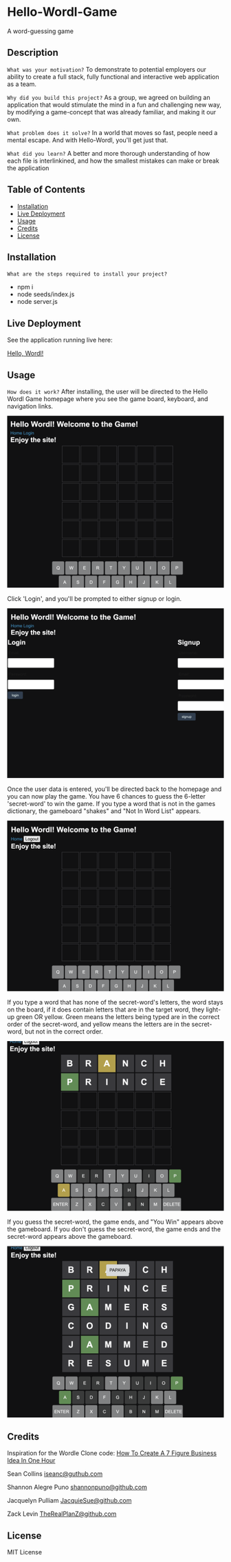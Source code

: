 # Hello-Wordl-Game
A word-guessing game

## Description

`What was your motivation?`  To demonstrate to potential employers our ability to create a full stack, fully functional and interactive web application as a team.  

`Why did you build this project?`  As a group, we agreed on building an application that would stimulate the mind in a fun and challenging new way, by modifying a game-concept that was already familiar, and making it our own.

`What problem does it solve?`  In a world that moves so fast, people need a mental escape.  And with Hello-Wordl, you'll get just that.  


`What did you learn?`  A better and more thorough understanding of how each file is interlinkined, and how the smallest mistakes can make or break the application

## Table of Contents


- [Installation](#installation)
- [Live Deployment](#live-deployment)
- [Usage](#usage)
- [Credits](#credits)
- [License](#license)


## Installation

`What are the steps required to install your project?` 
* npm i
* node seeds/index.js
* node server.js

## Live Deployment

See the application running live here: 

[Hello, Wordl!](https://hello-wordl.herokuapp.com/)

## Usage

`How does it work?`  After installing, the user will be directed to the Hello Wordl Game homepage where you see the game board, keyboard, and navigation links.  

![Homepage](assets/images/Screenshot%202023-01-08%20at%2010.54.14%20AM.png)


Click 'Login', and you'll be prompted to either signup or login.  

![Login](assets/images/Screenshot%202023-01-08%20at%2010.41.44%20AM.png)

Once the user data is entered, you'll be directed back to the homepage and you can now play the game. You have 6 chances to guess the 6-letter 'secret-word' to win the game.  If you type a word that is not in the games dictionary, the gameboard "shakes" and "Not In Word List" appears. 

![Game is ready to play](assets/images/Screenshot%202023-01-08%20at%2010.43.02%20AM.png)

If you type a word that has none of the secret-word's letters, the word stays on the board, if it does contain letters that are in the target word, they light-up green OR yellow. Green means the letters being typed are in the correct order of the secret-word, and yellow means the letters are in the secret-word, but not in the correct order.

![Showing highlighted letters from guessed word, that are in the secret-word](assets/images/Screenshot%202023-01-08%20at%2010.49.08%20AM.png)

If you guess the secret-word, the game ends, and "You Win" appears above the gameboard.  If you don't guess the secret-word, the game ends and the secret-word appears above the gameboard.

![Game over](assets/images/Screenshot%202023-01-08%20at%2010.50.37%20AM.png)

## Credits

Inspiration for the Wordle Clone code:  [How To Create A 7 Figure Business Idea In One Hour](https://www.youtube.com/watch?v=Wak7iN4JZzU&t=2021s)

Sean Collins
[iseanc@guthub.com](#iseanc@guthub.com)

Shannon Alegre Puno
[shannonpuno@github.com](#shannonpuno@github.com)

Jacquelyn Pulliam
[JacquieSue@github.com](#JacquieSue@github.com)

Zack Levin
[TheRealPlanZ@github.com](#TheRealPlanZ@github.com)

## License

MIT License

<!-- ## Badges

![badmath](https://img.shields.io/github/languages/top/lernantino/badmath)

Badges aren't necessary, per se, but they demonstrate street cred. Badges let other developers know that you know what you're doing. Check out the badges hosted by [shields.io](https://shields.io/). You may not understand what they all represent now, but you will in time. -->

